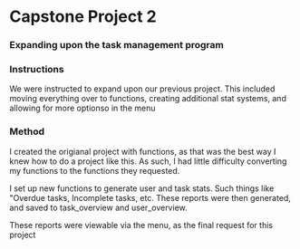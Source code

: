 # **Capstone Project 2**
### **Expanding upon the task management program**

### **Instructions**

We were instructed to expand upon our previous project. 
This included moving everything over to functions, creating additional stat systems, and allowing for more optionso in the menu

### **Method**

I created the origianal project with functions, as that was the best way I knew how to do a project like this. 
As such, I had little difficulty converting my functions to the functions they requested.

I set up new functions to generate user and task stats. Such things like "Overdue tasks, Incomplete tasks, etc. 
These reports were then generated, and saved to task_overview and user_overview. 

These reports were viewable via the menu, as the final request for this project
